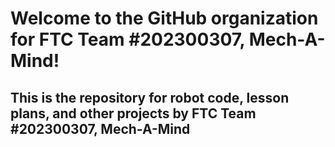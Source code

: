 # Welcome to the GitHub organization for FTC Team #202300307, Mech-A-Mind!

## This is the repository for robot code, lesson plans, and other projects by FTC Team #202300307, Mech-A-Mind
